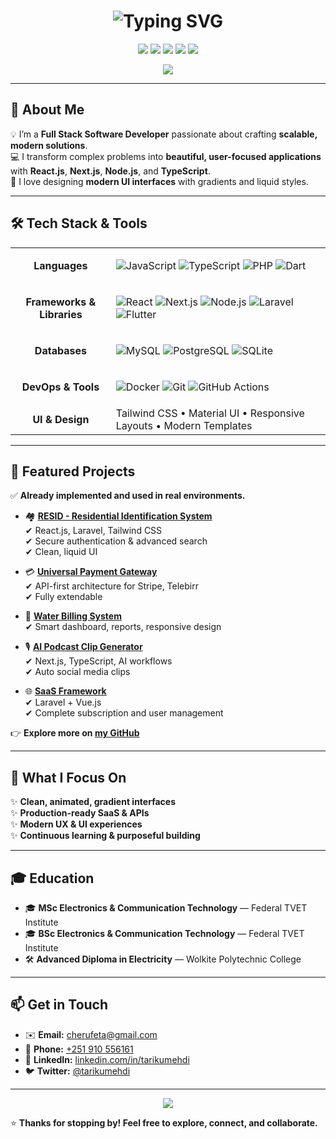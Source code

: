 <!-- Animated Gradient Header -->
<h1 align="center">
  <img src="https://readme-typing-svg.demolab.com?font=Fira+Code&weight=500&size=32&pause=1000&color=36BCF7&center=true&vCenter=true&multiline=true&width=435&lines=%F0%9F%91%8B+Hi+there%2C+I'm+Tariku+Mehdi;Full+Stack+Software+Developer" alt="Typing SVG" />
</h1>

<p align="center">
  <img src="https://img.shields.io/badge/Node.js-339933?style=for-the-badge&logo=node.js&logoColor=white" />
  <img src="https://img.shields.io/badge/React-20232A?style=for-the-badge&logo=react&logoColor=61DAFB" />
  <img src="https://img.shields.io/badge/Next.js-000000?style=for-the-badge&logo=next.js&logoColor=white" />
  <img src="https://img.shields.io/badge/Laravel-F55247?style=for-the-badge&logo=laravel&logoColor=white" />
  <img src="https://img.shields.io/badge/TypeScript-3178C6?style=for-the-badge&logo=typescript&logoColor=white" />
</p>

<div align="center">
  <img src="https://capsule-render.vercel.app/api?type=waving&color=gradient&height=140&section=header&text=Welcome%20to%20My%20GitHub&fontSize=28&fontColor=fff"/>
</div>

---

## 🎯 About Me

💡 I’m a **Full Stack Software Developer** passionate about crafting **scalable, modern solutions**.  
💻 I transform complex problems into **beautiful, user-focused applications** with **React.js**, **Next.js**, **Node.js**, and **TypeScript**.  
🎨 I love designing **modern UI interfaces** with gradients and liquid styles.

---

## 🛠️ Tech Stack & Tools

<div align="center">

<table>
<tr>
<td align="center"><b>Languages</b></td>
<td>

![JavaScript](https://img.shields.io/badge/-JavaScript-F7DF1E?style=flat-square&logo=javascript&logoColor=black)
![TypeScript](https://img.shields.io/badge/-TypeScript-3178C6?style=flat-square&logo=typescript&logoColor=white)
![PHP](https://img.shields.io/badge/-PHP-777BB4?style=flat-square&logo=php&logoColor=white)
![Dart](https://img.shields.io/badge/-Dart-0175C2?style=flat-square&logo=dart&logoColor=white)

</td>
</tr>

<tr>
<td align="center"><b>Frameworks & Libraries</b></td>
<td>

![React](https://img.shields.io/badge/-React-20232A?style=flat-square&logo=react&logoColor=61DAFB)
![Next.js](https://img.shields.io/badge/-Next.js-000000?style=flat-square&logo=next.js&logoColor=white)
![Node.js](https://img.shields.io/badge/-Node.js-339933?style=flat-square&logo=node.js&logoColor=white)
![Laravel](https://img.shields.io/badge/-Laravel-F55247?style=flat-square&logo=laravel&logoColor=white)
![Flutter](https://img.shields.io/badge/-Flutter-02569B?style=flat-square&logo=flutter&logoColor=white)

</td>
</tr>

<tr>
<td align="center"><b>Databases</b></td>
<td>

![MySQL](https://img.shields.io/badge/-MySQL-4479A1?style=flat-square&logo=mysql&logoColor=white)
![PostgreSQL](https://img.shields.io/badge/-PostgreSQL-336791?style=flat-square&logo=postgresql&logoColor=white)
![SQLite](https://img.shields.io/badge/-SQLite-003B57?style=flat-square&logo=sqlite&logoColor=white)

</td>
</tr>

<tr>
<td align="center"><b>DevOps & Tools</b></td>
<td>

![Docker](https://img.shields.io/badge/-Docker-2496ED?style=flat-square&logo=docker&logoColor=white)
![Git](https://img.shields.io/badge/-Git-F05032?style=flat-square&logo=git&logoColor=white)
![GitHub Actions](https://img.shields.io/badge/-GitHub%20Actions-2088FF?style=flat-square&logo=github-actions&logoColor=white)

</td>
</tr>

<tr>
<td align="center"><b>UI & Design</b></td>
<td>
Tailwind CSS • Material UI • Responsive Layouts • Modern Templates
</td>
</tr>
</table>

</div>

---

## 🚀 Featured Projects

✅ **Already implemented and used in real environments.**

- 🏘️ **[RESID - Residential Identification System](https://github.com/gittare)**  
  ✔ React.js, Laravel, Tailwind CSS  
  ✔ Secure authentication & advanced search  
  ✔ Clean, liquid UI

- 💳 **[Universal Payment Gateway](https://github.com/gittare)**  
  ✔ API-first architecture for Stripe, Telebirr  
  ✔ Fully extendable

- 🧾 **[Water Billing System](https://github.com/gittare)**  
  ✔ Smart dashboard, reports, responsive design

- 🎙️ **[AI Podcast Clip Generator](https://github.com/gittare)**  
  ✔ Next.js, TypeScript, AI workflows  
  ✔ Auto social media clips

- 🌐 **[SaaS Framework](https://github.com/gittare)**  
  ✔ Laravel + Vue.js  
  ✔ Complete subscription and user management

👉 **Explore more on [my GitHub](https://github.com/gittare)**

---

## 🌈 What I Focus On

✨ **Clean, animated, gradient interfaces**  
✨ **Production-ready SaaS & APIs**  
✨ **Modern UX & UI experiences**  
✨ **Continuous learning & purposeful building**

---

## 🎓 Education

- 🎓 **MSc Electronics & Communication Technology** — Federal TVET Institute
- 🎓 **BSc Electronics & Communication Technology** — Federal TVET Institute
- 🛠️ **Advanced Diploma in Electricity** — Wolkite Polytechnic College

---

## 📫 Get in Touch

- ✉️ **Email:** [cherufeta@gmail.com](mailto:cherufeta@gmail.com)
- 📱 **Phone:** [+251 910 556161](callto:+251910556161)
- 💼 **LinkedIn:** [linkedin.com/in/tarikumehdi](https://www.linkedin.com/in/tarikumehdi)
- 🐦 **Twitter:** [@tarikumehdi](https://x.com/tarikuwisdom)

---

<div align="center">
  <img src="https://capsule-render.vercel.app/api?type=waving&color=gradient&height=120&section=footer"/>
</div>

⭐ **Thanks for stopping by! Feel free to explore, connect, and collaborate.**

